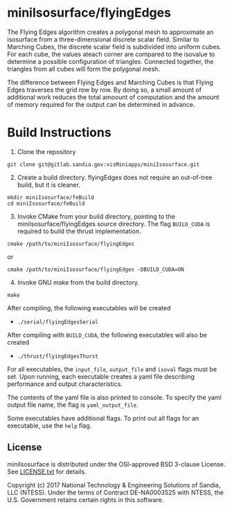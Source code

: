 # miniIsosurface/flyingEdges #

The Flying Edges algorithm creates a polygonal mesh to approximate an
isosurface from a three-dimensional discrete scalar field. Similar to
Marching Cubes, the discrete scalar field is subdivided into uniform cubes.
For each cube, the values ateach corner are compared to the isovalue to
determine a possible configuration of triangles. Connected together, the
triangles from all cubes will form the polygonal mesh.

The difference between Flying Edges and Marching Cubes is that Flying Edges
traverses the grid row by row. By doing so, a small amount of additional
work reduces the total amoount of computation and the amount of memory
required for the output can be determined in advance.

# Build Instructions #
1. Clone the repository
```
git clone git@gitlab.sandia.gov:visMiniapps/miniIsosurface.git
```
2. Create a build directory. flyingEdges does not require an out-of-tree
   build, but it is cleaner.
```
mkdir miniIsosurface/feBuild
cd miniIsosurface/feBuild
```
3. Invoke CMake from your build directory, pointing to the
   miniIsosurface/flyingEdges source directory. The flag `BUILD_CUDA` is
   required to build the thrust implementation.
```
cmake /path/to/miniIsosurface/flyingEdges
```
or
```
cmake /path/to/miniIsosurface/flyingEdges -DBUILD_CUDA=ON
```
4. Invoke GNU make from the build directory.
```
make
```

After compiling, the following executables will be created
* `./serial/flyingEdgesSerial`

After compiling with `BUILD_CUDA`, the following executables will also be
created
* `./thrust/flyingEdgesThurst`

For all executables, the `input_file`, `output_file` and `isoval` flags
must be set. Upon running, each executable creates a yaml file describing
performance and output characteristics.

The contents of the yaml file is also printed to console. To specify the
yaml output file name, the flag is `yaml_output_file`.

Some executables have additional flags. To print out all flags for an
executable, use the `help` flag.


## License ##

miniIsosurface is distributed under the OSI-approved BSD 3-clause License.
See [LICENSE.txt](../LICENSE.txt) for details.

Copyright (c) 2017
National Technology & Engineering Solutions of Sandia, LLC (NTESS). Under
the terms of Contract DE-NA0003525 with NTESS, the U.S. Government retains
certain rights in this software.
